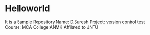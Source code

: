 # Helloworld
It is a Sample Repository
Name: D.Suresh
Project: version control test
Course: MCA
College:ANMK
Affilated to JNTU
